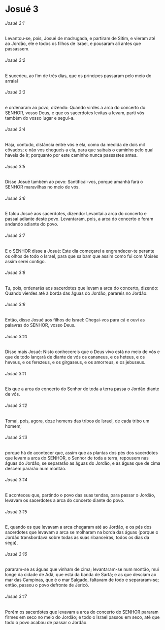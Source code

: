 # Josué 3

###### Josué 3:1

Levantou-se, pois, Josué de madrugada, e partiram de Sitim, e vieram até ao Jordão, ele e todos os filhos de Israel, e pousaram ali antes que passassem.

###### Josué 3:2

E sucedeu, ao fim de três dias, que os príncipes passaram pelo meio do arraial

###### Josué 3:3

e ordenaram ao povo, dizendo: Quando virdes a arca do concerto do SENHOR, vosso Deus, e que os sacerdotes levitas a levam, parti vós também do vosso lugar e segui-a.

###### Josué 3:4

Haja, contudo, distância entre vós e ela, como da medida de dois mil côvados; e não vos chegueis a ela, para que saibais o caminho pelo qual haveis de ir; porquanto por este caminho nunca passastes antes.

###### Josué 3:5

Disse Josué também ao povo: Santificai-vos, porque amanhã fará o SENHOR maravilhas no meio de vós.

###### Josué 3:6

E falou Josué aos sacerdotes, dizendo: Levantai a arca do concerto e passai adiante deste povo. Levantaram, pois, a arca do concerto e foram andando adiante do povo.

###### Josué 3:7

E o SENHOR disse a Josué: Este dia começarei a engrandecer-te perante os olhos de todo o Israel, para que saibam que assim como fui com Moisés assim serei contigo.

###### Josué 3:8

Tu, pois, ordenarás aos sacerdotes que levam a arca do concerto, dizendo: Quando vierdes até à borda das águas do Jordão, parareis no Jordão.

###### Josué 3:9

Então, disse Josué aos filhos de Israel: Chegai-vos para cá e ouvi as palavras do SENHOR, vosso Deus.

###### Josué 3:10

Disse mais Josué: Nisto conhecereis que o Deus vivo está no meio de vós e que de todo lançará de diante de vós os cananeus, e os heteus, e os heveus, e os ferezeus, e os girgaseus, e os amorreus, e os jebuseus.

###### Josué 3:11

Eis que a arca do concerto do Senhor de toda a terra passa o Jordão diante de vós.

###### Josué 3:12

Tomai, pois, agora, doze homens das tribos de Israel, de cada tribo um homem;

###### Josué 3:13

porque há de acontecer que, assim que as plantas dos pés dos sacerdotes que levam a arca do SENHOR, o Senhor de toda a terra, repousem nas águas do Jordão, se separarão as águas do Jordão, e as águas que de cima descem pararão num montão.

###### Josué 3:14

E aconteceu que, partindo o povo das suas tendas, para passar o Jordão, levavam os sacerdotes a arca do concerto diante do povo.

###### Josué 3:15

E, quando os que levavam a arca chegaram até ao Jordão, e os pés dos sacerdotes que levavam a arca se molharam na borda das águas (porque o Jordão transbordava sobre todas as suas ribanceiras, todos os dias da sega),

###### Josué 3:16

pararam-se as águas que vinham de cima; levantaram-se num montão, mui longe da cidade de Adã, que está da banda de Sartã; e as que desciam ao mar das Campinas, que é o mar Salgado, faltavam de todo e separaram-se; então, passou o povo defronte de Jericó.

###### Josué 3:17

Porém os sacerdotes que levavam a arca do concerto do SENHOR pararam firmes em seco no meio do Jordão; e todo o Israel passou em seco, até que todo o povo acabou de passar o Jordão.

